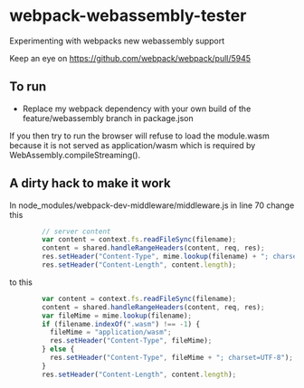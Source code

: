 # webpack-webassembly-tester
Experimenting with webpacks new webassembly support

Keep an eye on https://github.com/webpack/webpack/pull/5945

## To run

* Replace my webpack dependency with your own build of the feature/webassembly branch in package.json

If you then try to run the browser will refuse to load the module.wasm because it is not served as application/wasm which is required by WebAssembly.compileStreaming().

## A dirty hack to make it work

In node_modules/webpack-dev-middleware/middleware.js in line 70 change this

```javascript
        // server content
        var content = context.fs.readFileSync(filename);
        content = shared.handleRangeHeaders(content, req, res);
        res.setHeader("Content-Type", mime.lookup(filename) + "; charset=UTF-8");
        res.setHeader("Content-Length", content.length);
```
to this
```javascript
        var content = context.fs.readFileSync(filename);
        content = shared.handleRangeHeaders(content, req, res);
        var fileMime = mime.lookup(filename);
        if (filename.indexOf(".wasm") !== -1) {
          fileMime = "application/wasm";
          res.setHeader("Content-Type", fileMime);
        } else {
          res.setHeader("Content-Type", fileMime + "; charset=UTF-8");
        }
        res.setHeader("Content-Length", content.length);
```
